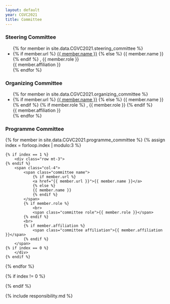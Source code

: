 ```yaml
---
layout: default
year: CGVC2021
title: Committee
---
```


### Steering Committee

<ul>
    {% for member in site.data.CGVC2021.steering_committee %}
    <li class="committee-list">
        <span class="committee name">
            {% if member.url %}
            <a href="{{ member.url }}">{{ member.name }}</a>
            {% else %}
            {{ member.name }}
            {% endif %}
        </span>
        <span class="committee role">, {{ member.role }}</span><br>
        <span class="committee affiliation">{{ member.affiliation }}</span>
    </li>
    {% endfor %}
</ul>

### Organizing Committee

<ul>
    {% for member in site.data.CGVC2021.organizing_committee %}
    <li class="committee-list">
        <span class="committee name">
            {% if member.url %}
            <a href="{{ member.url }}">{{ member.name }}</a>
            {% else %}
            {{ member.name }}
            {% endif %}
        </span>
        {% if member.role %}
        <span class="committee role">, {{ member.role }}</span>
        {% endif %}
        <br>
        <span class="committee affiliation">{{ member.affiliation }}</span>
    </li>
    {% endfor %}
</ul>

### Programme Committee

<div class="programme-committee">

{% for member in site.data.CGVC2021.programme_committee %}
{% assign index = forloop.index | modulo:3 %}

    {% if index == 1 %}
        <div class="row mt-3">
    {% endif %}
        <span class="col-4">
            <span class="committee name">
                {% if member.url %}
                <a href="{{ member.url }}">{{ member.name }}</a>
                {% else %}
                {{ member.name }}
                {% endif %}
            </span>
            {% if member.role %}
                <br>
                <span class="committee role">{{ member.role }}</span>
            {% endif %}
            <br>
            {% if member.affiliation %}
                <span class="committee affiliation">{{ member.affiliation }}</span>
            {% endif %}
        </span>
    {% if index == 0 %}
        </div>
    {% endif %}

{% endfor %}

{% if index != 0 %}

</div>
{% endif %}

</div>

{% include responsibility.md %}
